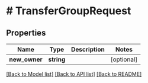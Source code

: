 # # TransferGroupRequest

## Properties

Name | Type | Description | Notes
------------ | ------------- | ------------- | -------------
**new_owner** | **string** |  | [optional]

[[Back to Model list]](../../README.md#models) [[Back to API list]](../../README.md#endpoints) [[Back to README]](../../README.md)
